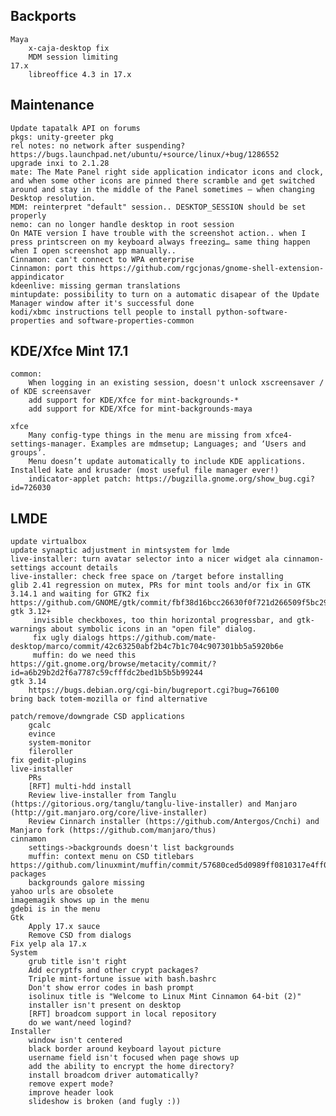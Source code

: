Backports
---------
	Maya
		x-caja-desktop fix
		MDM session limiting
	17.x
		libreoffice 4.3 in 17.x

Maintenance
-----------
	Update tapatalk API on forums
	pkgs: unity-greeter pkg
	rel notes: no network after suspending? https://bugs.launchpad.net/ubuntu/+source/linux/+bug/1286552
	upgrade inxi to 2.1.28
	mate: The Mate Panel right side application indicator icons and clock, and when some other icons are pinned there scramble and get switched around and stay in the middle of the Panel sometimes – when changing Desktop resolution.
	MDM: reinterpret "default" session.. DESKTOP_SESSION should be set properly
	nemo: can no longer handle desktop in root session
	On MATE version I have trouble with the screenshot action.. when I press printscreen on my keyboard always freezing… same thing happen when I open screenshot app manually..
	Cinnamon: can't connect to WPA enterprise
	Cinnamon: port this https://github.com/rgcjonas/gnome-shell-extension-appindicator
	kdeenlive: missing german translations
	mintupdate: possibility to turn on a automatic disapear of the Update Manager window after it's successful done
	kodi/xbmc instructions tell people to install python-software-properties and software-properties-common

KDE/Xfce Mint 17.1
------------------
	common:
		When logging in an existing session, doesn't unlock xscreensaver / of KDE screensaver
		add support for KDE/Xfce for mint-backgrounds-*
		add support for KDE/Xfce for mint-backgrounds-maya

	xfce
		Many config-type things in the menu are missing from xfce4-settings-manager. Examples are mdmsetup; Languages; and ‘Users and groups’.
		Menu doesn’t update automatically to include KDE applications. Installed kate and krusader (most useful file manager ever!)
		indicator-applet patch: https://bugzilla.gnome.org/show_bug.cgi?id=726030

LMDE
----
	update virtualbox
	update synaptic adjustment in mintsystem for lmde
	live-installer: turn avatar selector into a nicer widget ala cinnamon-settings account details
	live-installer: check free space on /target before installing
	glib 2.41 regression on mutex, PRs for mint tools and/or fix in GTK 3.14.1 and waiting for GTK2 fix https://github.com/GNOME/gtk/commit/fbf38d16bcc26630f0f721d266509f5bc292f606
	gtk 3.12+
		 invisible checkboxes, too thin horizontal progressbar, and gtk-warnings about symbolic icons in an "open file" dialog.
		 fix ugly dialogs https://github.com/mate-desktop/marco/commit/42c63250abf2b4c7b1c704c907301bb5a5920b6e
		 muffin: do we need this https://git.gnome.org/browse/metacity/commit/?id=a6b29b2d2f6a7787c59cfffdc2bed1b5b5b99244
	gtk 3.14
		https://bugs.debian.org/cgi-bin/bugreport.cgi?bug=766100
	bring back totem-mozilla or find alternative

	patch/remove/downgrade CSD applications
		gcalc
		evince
		system-monitor
		fileroller
	fix gedit-plugins
	live-installer
		PRs
		[RFT] multi-hdd install
		Review live-installer from Tanglu (https://gitorious.org/tanglu/tanglu-live-installer) and Manjaro (http://git.manjaro.org/core/live-installer)
		Review Cinnarch installer (https://github.com/Antergos/Cnchi) and Manjaro fork (https://github.com/manjaro/thus)
	cinnamon
		settings->backgrounds doesn't list backgrounds
		muffin: context menu on CSD titlebars https://github.com/linuxmint/muffin/commit/57680ced5d0989ff0810317e4ff0e2333b449488
	packages
		backgrounds galore missing
	yahoo urls are obsolete
	imagemagik shows up in the menu
	gdebi is in the menu
	Gtk
		Apply 17.x sauce
		Remove CSD from dialogs
	Fix yelp ala 17.x
	System
		grub title isn't right
		Add ecryptfs and other crypt packages?
		Triple mint-fortune issue with bash.bashrc
		Don't show error codes in bash prompt
		isolinux title is "Welcome to Linux Mint Cinnamon 64-bit (2)"
		installer isn't present on desktop
		[RFT] broadcom support in local repository
		do we want/need logind?
	Installer
		window isn't centered
		black border around keyboard layout picture
		username field isn't focused when page shows up
		add the ability to encrypt the home directory?
		install broadcom driver automatically?
		remove expert mode?
		improve header look
		slideshow is broken (and fugly :))
